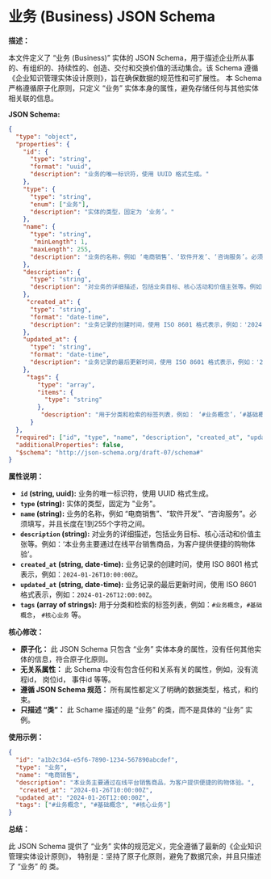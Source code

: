 # 业务 (Business) JSON Schema

**描述：**

本文件定义了 “业务 (Business)” 实体的 JSON Schema，用于描述企业所从事的、有组织的、持续性的、创造、交付和交换价值的活动集合。该 Schema 遵循《企业知识管理实体设计原则》，旨在确保数据的规范性和可扩展性。 本 Schema 严格遵循原子化原则，只定义 “业务” 实体本身的属性，避免存储任何与其他实体相关联的信息。

**JSON Schema:**

```json
{
  "type": "object",
  "properties": {
    "id": {
      "type": "string",
      "format": "uuid",
      "description": "业务的唯一标识符，使用 UUID 格式生成。"
    },
    "type": {
      "type": "string",
      "enum": ["业务"],
      "description": "实体的类型，固定为 ‘业务’。"
    },
    "name": {
      "type": "string",
       "minLength": 1,
      "maxLength": 255,
      "description": "业务的名称，例如 ‘电商销售’、‘软件开发’、‘咨询服务’。必须填写，并且长度在1到255个字符之间。"
    },
    "description": {
      "type": "string",
      "description": "对业务的详细描述，包括业务目标、核心活动和价值主张等。例如： ‘本业务主要通过在线平台销售商品，为客户提供便捷的购物体验’。"
    },
     "created_at": {
      "type": "string",
      "format": "date-time",
      "description": "业务记录的创建时间，使用 ISO 8601 格式表示，例如：'2024-01-26T10:00:00Z'。"
    },
    "updated_at": {
      "type": "string",
      "format": "date-time",
      "description": "业务记录的最后更新时间，使用 ISO 8601 格式表示，例如：'2024-01-26T12:00:00Z'。"
    },
     "tags": {
        "type": "array",
        "items": {
          "type": "string"
        },
         "description": "用于分类和检索的标签列表，例如： ‘#业务概念’，‘#基础概念’， ‘#核心业务’ 等。"
      }
  },
  "required": ["id", "type", "name", "description", "created_at", "updated_at"],
  "additionalProperties": false,
  "$schema": "http://json-schema.org/draft-07/schema#"
}
```

**属性说明：**

*   **`id` (string, uuid):** 业务的唯一标识符，使用 UUID 格式生成。
*   **`type` (string):** 实体的类型，固定为 "业务"。
*   **`name` (string):** 业务的名称，例如 “电商销售”、“软件开发”、“咨询服务”。必须填写，并且长度在1到255个字符之间。
*  **`description` (string):** 对业务的详细描述，包括业务目标、核心活动和价值主张等。例如：‘本业务主要通过在线平台销售商品，为客户提供便捷的购物体验’。
*   **`created_at` (string, date-time):** 业务记录的创建时间，使用 ISO 8601 格式表示，例如：`2024-01-26T10:00:00Z`。
*   **`updated_at` (string, date-time):** 业务记录的最后更新时间，使用 ISO 8601 格式表示，例如：`2024-01-26T12:00:00Z`。
*   **`tags` (array of strings):** 用于分类和检索的标签列表，例如：`#业务概念`，`#基础概念`， `#核心业务` 等。

**核心修改：**

*   **原子化：**  此 JSON Schema 只包含 “业务” 实体本身的属性，没有任何其他实体的信息，符合原子化原则。
*   **无关系属性：**  此 Schema 中没有包含任何和关系有关的属性，例如，没有流程id， 岗位id， 事件id 等等。
*   **遵循 JSON Schema 规范：** 所有属性都定义了明确的数据类型，格式，和约束。
*   **只描述 “类”：** 此 Schame 描述的是 “业务” 的类，而不是具体的 “业务” 实例。

**使用示例：**

```json
{
  "id": "a1b2c3d4-e5f6-7890-1234-567890abcdef",
  "type": "业务",
  "name": "电商销售",
  "description": "本业务主要通过在线平台销售商品，为客户提供便捷的购物体验。",
   "created_at": "2024-01-26T10:00:00Z",
  "updated_at": "2024-01-26T12:00:00Z",
  "tags": ["#业务概念", "#基础概念", "#核心业务"]
}
```

**总结：**

此 JSON Schema 提供了 “业务” 实体的规范定义，完全遵循了最新的《企业知识管理实体设计原则》， 特别是：坚持了原子化原则，避免了数据冗余，并且只描述了 “业务” 的 类。


